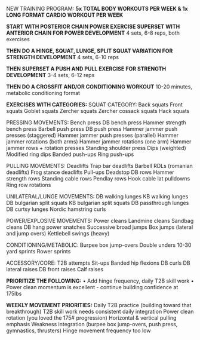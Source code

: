
NEW TRAINING PROGRAM:
**5x TOTAL BODY WORKOUTS PER WEEK & 1x LONG FORMAT CARDIO WORKOUT PER WEEK**

**START WITH POSTERIOR CHAIN POWER EXERCISE SUPERSET WITH ANTERIOR CHAIN FOR POWER DEVELOPMENT**
4 sets, 6-8 reps, both exercises

**THEN DO A HINGE, SQUAT, LUNGE, SPLIT SQUAT VARIATION FOR STRENGTH DEVELOPMENT**
4 sets, 6-10 reps

**THEN SUPERSET A PUSH AND PULL EXERCISE FOR STRENGTH DEVELOPMENT**
3-4 sets, 6-12 reps

**THEN DO A CROSSFIT AND/OR CONDITIONING WORKOUT**
10-20 minutes, metabolic conditioning format

**EXERCISES WITH CATEGORIES:**
SQUAT CATEGORY:
Back squats
Front squats
Goblet squats
Zercher squats
Zercher cossack squats
Hack squats

PRESSING MOVEMENTS:
Bench press
DB bench press
Hammer strength bench press
Barbell push press
DB push press
Hammer jammer push presses (staggered)
Hammer jammer push presses (parallel)
Hammer jammer rotations (both arms)
Hammer jammer rotations (one arm)
Hammer jammer rows + rotation presses
Standing shoulder press
Dips (weighted)
Modified ring dips
Banded push-ups
Ring push-ups

PULLING MOVEMENTS:
Deadlifts
Trap bar deadlifts
Barbell RDLs (romanian deadlifts)
Frog stance deadlifts
Pull-ups
Deadstop DB rows
Hammer strength rows
Standing cable rows
Pendlay rows
Hook cable lat pulldowns
Ring row rotations

UNILATERAL/LUNGE MOVEMENTS:
DB walking lunges
KB walking lunges
DB bulgarian split squats
KB bulgarian split squats
DB passthrough lunges
DB curtsy lunges
Nordic hamstring curls

POWER/EXPLOSIVE MOVEMENTS:
Power cleans
Landmine cleans
Sandbag cleans
DB hang power snatches
Successive broad jumps
Box jumps (lateral and jump overs)
Kettlebell swings (heavy)

CONDITIONING/METABOLIC:
Burpee box jump-overs
Double unders
10-30 yard sprints
Rower sprints

ACCESSORY/CORE:
T2B attempts
Sit-ups
Banded hip flexions
DB curls
DB lateral raises
DB front raises
Calf raises

**PRIORITIZE THE FOLLOWING:**
• Add hinge frequency, daily T2B skill work
• Power clean momentum is excellent - continue building confidence at 175lbs

**WEEKLY MOVEMENT PRIORITIES:**
Daily T2B practice (building toward that breakthrough)
T2B skill work needs consistent daily integration
Power clean rotation (you loved the 175# progression)
Horizontal & vertical pulling emphasis
Weakness integration (burpee box jump-overs, push press, gymnastics, thrusters)
Hinge movement frequency too low

